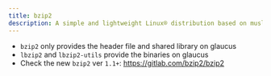 ```yaml
---
title: bzip2
description: A simple and lightweight Linux® distribution based on musl libc and toybox
---
```


- `bzip2` only provides the header file and shared library on glaucus
- `lbzip2` and `lbzip2-utils` provide the binaries on glaucus
- Check the new `bzip2` ver `1.1+`: https://gitlab.com/bzip2/bzip2
